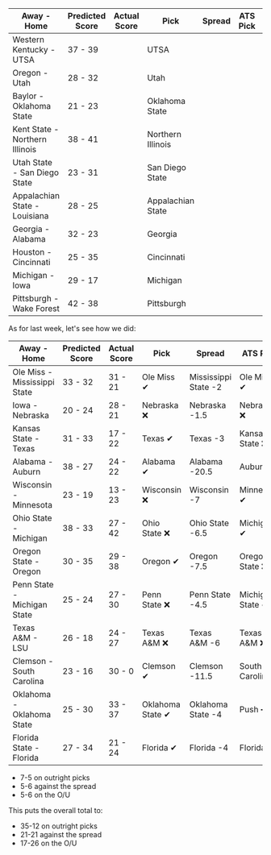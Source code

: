 Away - Home | Predicted Score | Actual Score | Pick | Spread | ATS Pick | O/U | O/U Pick
---|---|---|---|---|---|---|---
Western Kentucky - UTSA | 37 - 39 |  | UTSA |  |  |  | 
Oregon - Utah | 28 - 32 |  | Utah |  |  |  | 
Baylor - Oklahoma State | 21 - 23 |  | Oklahoma State |  |  |  | 
Kent State - Northern Illinois | 38 - 41 |  | Northern Illinois |  |  |  | 
Utah State - San Diego State | 23 - 31 |  | San Diego State |  |  |  | 
Appalachian State - Louisiana | 28 - 25 |  | Appalachian State |  |  |  | 
Georgia - Alabama | 32 - 23 |  | Georgia |  |  |  | 
Houston - Cincinnati | 25 - 35 |  | Cincinnati |  |  |  | 
Michigan - Iowa | 29 - 17 |  | Michigan |  |  |  | 
Pittsburgh - Wake Forest | 42 - 38 |  | Pittsburgh |  |  |  | 
 
As for last week, let's see how we did:

Away - Home | Predicted Score | Actual Score | Pick | Spread | ATS Pick | O/U | O/U Pick
---|---|---|---|---|---|---|---
Ole Miss - Mississippi State | 33 - 32 | 31 - 21 | Ole Miss ✔ | Mississippi State -2 | Ole Miss ✔ | 65 | Push ➖
Iowa - Nebraska | 20 - 24 | 28 - 21 | Nebraska ❌ | Nebraska -1.5 | Nebraska ❌ | 41 | Over ✔
Kansas State - Texas | 31 - 33 | 17 - 22 | Texas ✔ | Texas -3 | Kansas State ❌ | 54.5 |  Over ❌
Alabama - Auburn | 38 - 27 | 24 - 22 | Alabama ✔ | Alabama -20.5 | Auburn ✔ | 57 | Over ❌
Wisconsin - Minnesota | 23 - 19 | 13 - 23 | Wisconsin ❌ | Wisconsin -7 | Minnesota ✔ | 39 | Over ❌
Ohio State - Michigan | 38 - 33 | 27 - 42 | Ohio State ❌ | Ohio State -6.5 | Michigan ✔ | 64.5 | Over ✔
Oregon State - Oregon | 30 - 35 | 29 - 38 | Oregon ✔ | Oregon -7.5 | Oregon State ❌ | 61 | Over ✔
Penn State - Michigan State | 25 - 24 | 27 - 30 | Penn State ❌ | Penn State -4.5 | Michigan State ✔ | 51.5 | Under ❌
Texas A&M - LSU | 26 - 18 | 24 - 27 | Texas A&M ❌ | Texas A&M -6 | Texas A&M ❌ | 46.5 | Under ❌
Clemson - South Carolina | 23 - 16 | 30 - 0 | Clemson ✔ | Clemson -11.5 | South Carolina ❌ | 42.5 | Under ✔
Oklahoma - Oklahoma State | 25 - 30 | 33 - 37 | Oklahoma State ✔ | Oklahoma State -4 | Push ➖ | 50 | Over ✔
Florida State - Florida | 27 - 34 | 21 - 24 | Florida ✔ | Florida -4 | Florida ❌ | 58.5 | Over ❌

* 7-5 on outright picks
* 5-6 against the spread
* 5-6 on the O/U

This puts the overall total to:

* 35-12 on outright picks
* 21-21 against the spread
* 17-26 on the O/U